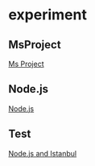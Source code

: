 # experiment

## MsProject

[Ms Project](otherSoft/MsProjectTip)

## Node.js

[Node.js](node.js/README.md)

## Test

[Node.js and Istanbul](test/node.js/istanbul)